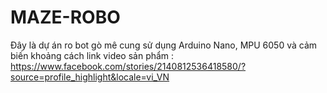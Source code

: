 # MAZE-ROBO
Đây là dự án ro bot gò mê cung sử dụng Arduino Nano, MPU 6050 và cảm biến khoảng cách link video sản phẩm :
https://www.facebook.com/stories/2140812536418580/?source=profile_highlight&locale=vi_VN
